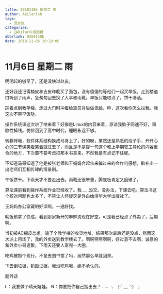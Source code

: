 ```yaml
---
title: 20181106 星期二 雨
author: Akilarlxh
tags:
  - 流水账
categories:
  - 🍬Akilarの泡泡糖
abbrlink: 9269150b
date: 2018-11-06 20:29:00
---
```

# 11月6日 星期二 雨

明明起的够早了，还是没快过赵皮。

还好我还记得楠皮和吉皮昨晚买了面包，没有傻傻的等他们一起买早饭。走到楼道口听到了雨声，急匆匆回去换了大伞和雨靴。早饭只能取消了，饼干凑活。

踩着点到教学楼，走过大门时冲着检查员背后做鬼脸，哼，这次看你怎么拦我。我这次不带早饭哒。

操作系统课这次讲了啥来着？好像是Linux的内容来着，原谅我脑子网速不好，间歇性掉线。仿佛回到了高中时代，睡眠永远不够。

转移阵地，软件体系结构换成马哥上了，好的呀，果然还是熟悉的段子手，开开心心的三节课笑着笑着就过去了，而且是不是提一句这个和上学期软工导论的内容重合的地方，下次要不要考虑把那本书拿来，不然我是有点记不住呢。

不知道马哥知道了他是被张老师和王妈妈合起伙来骗过来的会作何感想，脑补出一出老师们互相传球的情景剧。

午饭饼干。下雨天才不要走出去。雨靴还很笨重，脚底板肯定又磨破了。

算法课前看到操作系统作业已经收了。我……没交。没办法，下课去吧。算法书这个校对问题也太多了，不禁让人怀疑这是外白给清华大学出版社了。

王妈妈办公室藏的好深啊。一通好找。

晚饭前拿了快递，看到那家新开的麻辣烫现在好空，可是我已经点了外卖了，后悔啊。

当初被AC楠皮怂恿，输了个教学楼的收货地址，结果那次最后还是没点，然而这次派上用场了，我的外卖送到教学楼去了。啊啊啊啊啊啊，好过意不去啊，诚恳的和外卖小哥道歉，下雨天还要人家兜一大圈。

吃鸡被抓个现行，不是去图书馆了吗，居然那么早就回来。

下去倒垃圾，销毁证据，我没吃鸡哦，绝不承认的。

题外话

L：我要做个晴天娃娃。
N：你要把你自己挂出去？
……
╮（╯＿╰）╭